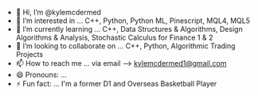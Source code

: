 - 👋 Hi, I’m @kylemcdermed
- 👀 I’m interested in ... C++, Python, Python ML, Pinescript, MQL4, MQL5
- 🌱 I’m currently learning ... C++, Data Structures & Algorithms, Design Algorithms & Analysis, Stochastic Calculus for Finance 1 & 2
- 💞️ I’m looking to collaborate on ... C++, Python, Algorithmic Trading Projects
- 📫 How to reach me ... via email --> kylemcdermed1@gmail.com 
- 😄 Pronouns: ... 
- ⚡ Fun fact: ... I'm a former D1 and Overseas Basketball Player

<!---
kylemcdermed/kylemcdermed is a ✨ special ✨ repository because its `README.md` (this file) appears on your GitHub profile.
You can click the Preview link to take a look at your changes.
--->
